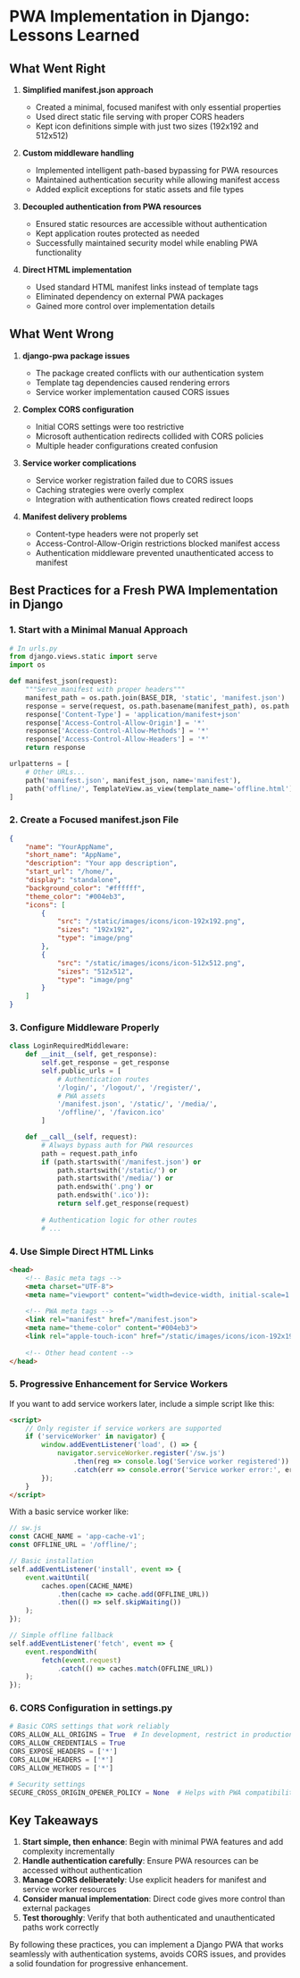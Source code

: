 # PWA Implementation in Django: Lessons Learned

## What Went Right

1. **Simplified manifest.json approach**
   - Created a minimal, focused manifest with only essential properties
   - Used direct static file serving with proper CORS headers
   - Kept icon definitions simple with just two sizes (192x192 and 512x512)

2. **Custom middleware handling**
   - Implemented intelligent path-based bypassing for PWA resources
   - Maintained authentication security while allowing manifest access
   - Added explicit exceptions for static assets and file types

3. **Decoupled authentication from PWA resources**
   - Ensured static resources are accessible without authentication
   - Kept application routes protected as needed
   - Successfully maintained security model while enabling PWA functionality

4. **Direct HTML implementation**
   - Used standard HTML manifest links instead of template tags
   - Eliminated dependency on external PWA packages
   - Gained more control over implementation details

## What Went Wrong

1. **django-pwa package issues**
   - The package created conflicts with our authentication system
   - Template tag dependencies caused rendering errors
   - Service worker implementation caused CORS issues

2. **Complex CORS configuration**
   - Initial CORS settings were too restrictive
   - Microsoft authentication redirects collided with CORS policies
   - Multiple header configurations created confusion

3. **Service worker complications**
   - Service worker registration failed due to CORS issues
   - Caching strategies were overly complex
   - Integration with authentication flows created redirect loops

4. **Manifest delivery problems**
   - Content-type headers were not properly set
   - Access-Control-Allow-Origin restrictions blocked manifest access
   - Authentication middleware prevented unauthenticated access to manifest

## Best Practices for a Fresh PWA Implementation in Django

### 1. Start with a Minimal Manual Approach

```python
# In urls.py
from django.views.static import serve
import os

def manifest_json(request):
    """Serve manifest with proper headers"""
    manifest_path = os.path.join(BASE_DIR, 'static', 'manifest.json')
    response = serve(request, os.path.basename(manifest_path), os.path.dirname(manifest_path))
    response['Content-Type'] = 'application/manifest+json'
    response['Access-Control-Allow-Origin'] = '*'
    response['Access-Control-Allow-Methods'] = '*'
    response['Access-Control-Allow-Headers'] = '*'
    return response

urlpatterns = [
    # Other URLs...
    path('manifest.json', manifest_json, name='manifest'),
    path('offline/', TemplateView.as_view(template_name='offline.html'), name='offline'),
]
```

### 2. Create a Focused manifest.json File

```json
{
    "name": "YourAppName",
    "short_name": "AppName",
    "description": "Your app description",
    "start_url": "/home/",
    "display": "standalone",
    "background_color": "#ffffff",
    "theme_color": "#004eb3",
    "icons": [
        {
            "src": "/static/images/icons/icon-192x192.png",
            "sizes": "192x192",
            "type": "image/png"
        },
        {
            "src": "/static/images/icons/icon-512x512.png",
            "sizes": "512x512",
            "type": "image/png"
        }
    ]
}
```

### 3. Configure Middleware Properly

```python
class LoginRequiredMiddleware:
    def __init__(self, get_response):
        self.get_response = get_response
        self.public_urls = [
            # Authentication routes
            '/login/', '/logout/', '/register/',
            # PWA assets
            '/manifest.json', '/static/', '/media/',
            '/offline/', '/favicon.ico'
        ]

    def __call__(self, request):
        # Always bypass auth for PWA resources
        path = request.path_info
        if (path.startswith('/manifest.json') or 
            path.startswith('/static/') or 
            path.startswith('/media/') or 
            path.endswith('.png') or 
            path.endswith('.ico')):
            return self.get_response(request)
            
        # Authentication logic for other routes
        # ...
```

### 4. Use Simple Direct HTML Links

```html
<head>
    <!-- Basic meta tags -->
    <meta charset="UTF-8">
    <meta name="viewport" content="width=device-width, initial-scale=1.0">
    
    <!-- PWA meta tags -->
    <link rel="manifest" href="/manifest.json">
    <meta name="theme-color" content="#004eb3">
    <link rel="apple-touch-icon" href="/static/images/icons/icon-192x192.png">
    
    <!-- Other head content -->
</head>
```

### 5. Progressive Enhancement for Service Workers

If you want to add service workers later, include a simple script like this:

```html
<script>
    // Only register if service workers are supported
    if ('serviceWorker' in navigator) {
        window.addEventListener('load', () => {
            navigator.serviceWorker.register('/sw.js')
                .then(reg => console.log('Service worker registered'))
                .catch(err => console.error('Service worker error:', err));
        });
    }
</script>
```

With a basic service worker like:

```javascript
// sw.js
const CACHE_NAME = 'app-cache-v1';
const OFFLINE_URL = '/offline/';

// Basic installation
self.addEventListener('install', event => {
    event.waitUntil(
        caches.open(CACHE_NAME)
            .then(cache => cache.add(OFFLINE_URL))
            .then(() => self.skipWaiting())
    );
});

// Simple offline fallback
self.addEventListener('fetch', event => {
    event.respondWith(
        fetch(event.request)
            .catch(() => caches.match(OFFLINE_URL))
    );
});
```

### 6. CORS Configuration in settings.py

```python
# Basic CORS settings that work reliably
CORS_ALLOW_ALL_ORIGINS = True  # In development, restrict in production
CORS_ALLOW_CREDENTIALS = True
CORS_EXPOSE_HEADERS = ['*']
CORS_ALLOW_HEADERS = ['*']
CORS_ALLOW_METHODS = ['*']

# Security settings
SECURE_CROSS_ORIGIN_OPENER_POLICY = None  # Helps with PWA compatibility
```

## Key Takeaways

1. **Start simple, then enhance**: Begin with minimal PWA features and add complexity incrementally
2. **Handle authentication carefully**: Ensure PWA resources can be accessed without authentication
3. **Manage CORS deliberately**: Use explicit headers for manifest and service worker resources
4. **Consider manual implementation**: Direct code gives more control than external packages
5. **Test thoroughly**: Verify that both authenticated and unauthenticated paths work correctly

By following these practices, you can implement a Django PWA that works seamlessly with authentication systems, avoids CORS issues, and provides a solid foundation for progressive enhancement.
